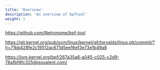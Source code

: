 ```yaml
---
title: 'Overview'
description: 'An overview of bpftool'
weight: 1
---
```



https://github.com/Netronome/bpf-tool



https://git.kernel.org/pub/scm/linux/kernel/git/torvalds/linux.git/commit/?h=71bb428fe2c19512ac671d5ee16ef3e73e1b49a8


https://lore.kernel.org/bpf/267a35a6-a045-c025-c2d9-78afbf6fc325@isovalent.com/
